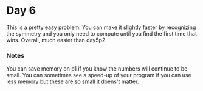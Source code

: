 # Day 6
This is a pretty easy problem.
You can make it slightly faster by recognizing the symmetry and you only need to compute
until you find the first time that wins.
Overall, much easier than day5p2.

### Notes
You can save memory on p1 if you know the numbers will continue to be small.
You can sometimes see a speed-up of your program if you can use less memory
but these are so small it doens't matter.
